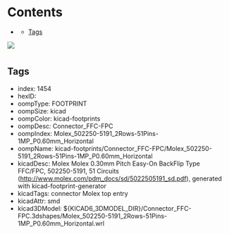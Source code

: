 



Contents
========

* [](#)
	* [Tags](#tags)
  
![][im]
# 

## Tags

- index: 1454
- hexID: 
- oompType: FOOTPRINT
- oompSize: kicad
- oompColor: kicad-footprints
- oompDesc: Connector_FFC-FPC
- oompIndex: Molex_502250-5191_2Rows-51Pins-1MP_P0.60mm_Horizontal
- oompName: kicad-footprints/Connector_FFC-FPC/Molex_502250-5191_2Rows-51Pins-1MP_P0.60mm_Horizontal
- kicadDesc: Molex Molex 0.30mm Pitch Easy-On BackFlip Type FFC/FPC, 502250-5191, 51 Circuits (http://www.molex.com/pdm_docs/sd/5022505191_sd.pdf), generated with kicad-footprint-generator
- kicadTags: connector Molex  top entry
- kicadAttr: smd
- kicad3DModel: ${KICAD6_3DMODEL_DIR}/Connector_FFC-FPC.3dshapes/Molex_502250-5191_2Rows-51Pins-1MP_P0.60mm_Horizontal.wrl



[im]: image.png
